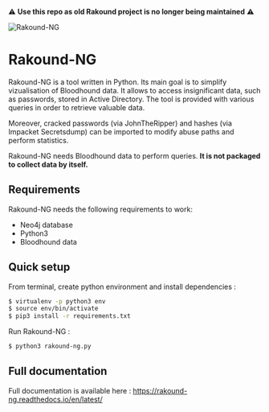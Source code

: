 :warning: **Use this repo as old Rakound project is no longer being maintained** :warning:

![Rakound-NG](https://github.com/Tamhackti/Rakound-NG/assets/3861998/1ff2ac48-f776-412c-8e2e-6e77a0405c48)
# Rakound-NG

Rakound-NG is a tool written in Python. Its main goal is to simplify vizualisation of Bloodhound data. It allows to access insignificant data, such as passwords, stored in Active Directory. The tool is provided with various queries in order to retrieve valuable data.

Moreover, cracked passwords (via JohnTheRipper) and hashes (via Impacket Secretsdump) can be imported to modify abuse paths and perform statistics.

Rakound-NG needs Bloodhound data to perform queries. **It is not packaged to collect data by itself.**

## Requirements

Rakound-NG needs the following requirements to work:

* Neo4j database
* Python3
* Bloodhound data

## Quick setup

From terminal, create python environment and install dependencies :

```bash
$ virtualenv -p python3 env
$ source env/bin/activate
$ pip3 install -r requirements.txt
```

Run Rakound-NG :

```bash
$ python3 rakound-ng.py
```

## Full documentation

Full documentation is available here : https://rakound-ng.readthedocs.io/en/latest/
